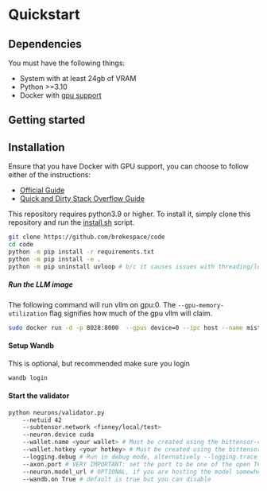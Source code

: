 # Quickstart


## Dependencies

You must have the following things:

- System with at least 24gb of VRAM
- Python >=3.10
- Docker with [gpu support](https://docs.nvidia.com/datacenter/cloud-native/container-toolkit/latest/install-guide.html)

## Getting started


## Installation

Ensure that you have Docker with GPU support, you can choose to follow either of the instructions:

- [Official Guide](https://docs.nvidia.com/datacenter/cloud-native/container-toolkit/latest/install-guide.html) 
- [Quick and Dirty Stack Overflow Guide](https://stackoverflow.com/questions/75118992/docker-error-response-from-daemon-could-not-select-device-driver-with-capab)



This repository requires python3.9 or higher. To install it, simply clone this repository and run the [install.sh](./install.sh) script.
```bash
git clone https://github.com/brokespace/code
cd code
python -m pip install -r requirements.txt
python -m pip install -e .
python -m pip uninstall uvloop # b/c it causes issues with threading/loops
```


##### Run the LLM image

The following command will run vllm on gpu:0. The `--gpu-memory-utilization` flag signifies how much of the gpu vllm will claim. 


```bash
sudo docker run -d -p 8028:8000  --gpus device=0 --ipc host --name mistral-instruct docker.io/vllm/vllm-openai:latest --model thesven/Mistral-7B-Instruct-v0.3-GPTQ --max-model-len 8912 --quantization gptq --dtype half --gpu-memory-utilization 0.5
```

#### Setup Wandb 

This is optional, but recommended make sure you login

```bash
wandb login
```

#### Start the validator

```bash
python neurons/validator.py
    --netuid 42
    --subtensor.network <finney/local/test>
    --neuron.device cuda
    --wallet.name <your wallet> # Must be created using the bittensor-cli
    --wallet.hotkey <your hotkey> # Must be created using the bittensor-cli
    --logging.debug # Run in debug mode, alternatively --logging.trace for trace mode
    --axon.port # VERY IMPORTANT: set the port to be one of the open TCP ports on your machine
    --neuron.model_url # OPTIONAL, if you are hosting the model somewhere else other then port 8028
    --wandb.on True # default is true but you can disable
```

